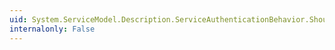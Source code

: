 ```yaml
---
uid: System.ServiceModel.Description.ServiceAuthenticationBehavior.ShouldSerializeAuthenticationSchemes
internalonly: False
---
```

